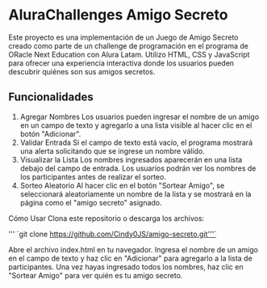 # AluraChallenges Amigo Secreto
Este proyecto es una implementación de un Juego de Amigo Secreto creado como parte de un challenge de programación en el programa de ORacle Next Education con Alura Latam. 
Utilizo HTML, CSS y JavaScript para ofrecer una experiencia interactiva donde los usuarios pueden descubrir quiénes son sus amigos secretos.

## Funcionalidades
1. Agregar Nombres
Los usuarios pueden ingresar el nombre de un amigo en un campo de texto y agregarlo a una lista visible al hacer clic en el botón "Adicionar".
2. Validar Entrada
Si el campo de texto está vacío, el programa mostrará una alerta solicitando que se ingrese un nombre válido.
3. Visualizar la Lista
Los nombres ingresados aparecerán en una lista debajo del campo de entrada. Los usuarios podrán ver los nombres de los participantes antes de realizar el sorteo.
4. Sorteo Aleatorio
Al hacer clic en el botón "Sortear Amigo", se seleccionará aleatoriamente un nombre de la lista y se mostrará en la página como el "amigo secreto" asignado.

Cómo Usar
Clona este repositorio o descarga los archivos:

''' ´git clone https://github.com/Cindy0JS/amigo-secreto.git'''´

Abre el archivo index.html en tu navegador.
Ingresa el nombre de un amigo en el campo de texto y haz clic en "Adicionar" para agregarlo a la lista de participantes.
Una vez hayas ingresado todos los nombres, haz clic en "Sortear Amigo" para ver quién es tu amigo secreto.
